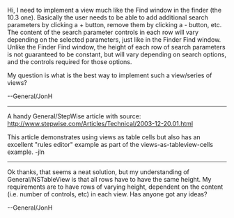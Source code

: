 Hi, I need to implement a view much like the Find window in the finder (the 10.3 one). Basically the user needs to be able to add additional search parameters by clicking a + button, remove them by clicking a - button, etc. The content of the search parameter controls in each row will vary depending on the selected parameters, just like in the Finder Find window. Unlike the Finder Find window, the height of each row of search parameters is not guaranteed to be constant, but will vary depending on search options, and the controls required for those options. 

My question is what is the best way to implement such a view/series of views?

--General/JonH

----

A handy General/StepWise article with source:
http://www.stepwise.com/Articles/Technical/2003-12-20.01.html

This article demonstrates using views as table cells but also has an excellent "rules editor" example as part of the views-as-tableview-cells example. -jln

----

Ok thanks, that seems a neat solution, but my understanding of General/NSTableView is that all rows have to have the same height. My requirements are to have rows of varying height, dependent on the content (i.e. number of controls, etc) in each view. Has anyone got any ideas?

--General/JonH
